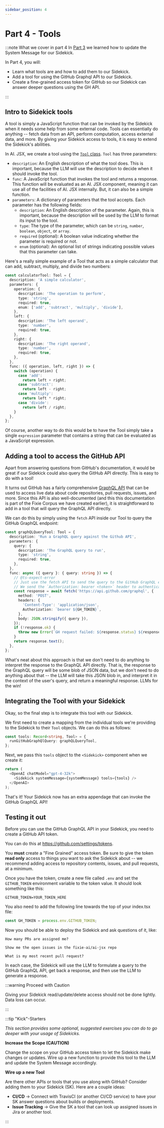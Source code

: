 ```yaml
---
sidebar_position: 4
---
```


# Part 4 - Tools

:::note What we cover in part 4
In [Part 3](./part3-systemMessage) we learned how to update the System Message for our Sidekick.

In Part 4, you will:

- Learn what tools are and how to add them to our Sidekick.
- Add a tool for using the GitHub Graphql API to our Sidekick.
- Create a fine-grained access token for GitHub so our Sidekick can answer deeper questions using the GH API.

:::

## Intro to Sidekick tools

A tool is simply a JavaScript function that can be invoked by the Sidekick when it needs some help from some external
code. Tools can essentially do anything -- fetch data from an API, perform computation, access external data, and more.
By giving your Sidekick access to tools, it is easy to extend the Sidekick's abilities.

In AI. JSX, we create a tool using the [ `Tool` class](https://docs.ai-jsx.com/api/interfaces/batteries_use_tools.Tool).
`Tool` has three parameters:

- `description`: An English description of what the tool does. This is important, because the LLM
  will use the description to decide when it should invoke the tool.
- `func`: A JavaScript function that invokes the tool and returns a response. This function
  will be evaluated as an AI. JSX component, meaning it can use all of the facilities of AI. JSX
  internally. But, it can also be a simple function.
- `parameters`: A dictionary of parameters that the tool accepts. Each parameter has the
  following fields:
  - `description`: An English description of the parameter. Again, this is important, because
    the description will be used by the LLM to format its input to the tool.
  - `type`: The type of the parameter, which can be `string`, `number`, `boolean`, `object`, or `array`.
  - `required` (optional): A boolean value indicating whether the parameter is required or not.
  - `enum` (optional): An optional list of strings indicating possible values that this parameter
    can take.

Here's a really simple example of a Tool that acts as a simple calculator that can add, subtract,
multiply, and divide two numbers:

```typescript
const calculatorTool: Tool = {
  description: 'A simple calculator',
  parameters: {
    operation: {
      description: 'The operation to perform',
      type: 'string',
      required: true,
      enum: ['add', 'subtract', 'multiply', 'divide'],
    },
    left: {
      description: 'The left operand',
      type: 'number',
      required: true,
    },
    right: {
      description: 'The right operand',
      type: 'number',
      required: true,
    },
  },
  func: ({ operation, left, right }) => {
    switch (operation) {
      case 'add':
        return left + right;
      case 'subtract':
        return left - right;
      case 'multiply':
        return left * right;
      case 'divide':
        return left / right;
    }
  },
};
```

Of course, another way to do this would be to have the Tool simply take a single `expression`
parameter that contains a string that can be evaluated as a JavaScript expression.

## Adding a tool to access the GitHub API

Apart from answering questions from GitHub's documentation, it would be great if our Sidekick
could also query the GitHub API directly. This is easy to do with a tool!

It turns out GitHub has a fairly comprehensive [GraphQL API](https://docs.github.com/en/graphql)
that can be used to access live data about code repositories, pull requests, issues, and more.
Since this API is also well-documented (and this this documentation is part of the
Fixie Corpus we have created earlier), it is straightforward to add in a tool that will
query the GraphQL API directly.

We can do this by simply using the `fetch` API inside our Tool to query the GitHub GraphQL
endpoint:

```typescript
const graphQLQueryTool: Tool = {
  description: 'Run a GraphQL query against the Github API',
  parameters: {
    query: {
      description: 'The GraphQL query to run',
      type: 'string',
      required: true,
    },
  },
  func: async ({ query }: { query: string }) => {
    // @ts-expect-error
    // Just use the fetch API to send the query to the GitHub GraphQL endpoint.
    // We send the `Authorization: bearer <token>` header to authenticate the request.
    const response = await fetch('https://api.github.com/graphql', {
      method: 'POST',
      headers: {
        'Content-Type': 'application/json',
        Authorization: `bearer ${GH_TOKEN}`,
      },
      body: JSON.stringify({ query }),
    });
    if (!response.ok) {
      throw new Error(`GH request failed: ${response.status} ${response.statusText} ${response.body}`);
    }
    return response.text();
  },
};
```

What's neat about this approach is that we don't need to do anything to interpret
the response to the GraphQL API directly. That is, the response to the GraphQL query will be some
blob of JSON data, but we don't need to do anything about that -- the LLM will take this
JSON blob in, and interpret it in the context of the user's query, and return a meaningful
response. LLMs for the win!

## Integrating the Tool with your Sidekick

Okay, so the final step is to integrate this tool with our Sidekick.

We first need to create a mapping from the individual tools we're providing to the
Sidekick to their `Tool` objects. We can do this as follows:

```typescript
const tools: Record<string, Tool> = {
  runGitHubGraphQlQuery: graphQLQueryTool,
};
```

Next, we pass this `tools` object to the `<Sidekick>` component when we create it:

```typescript
return (
  <OpenAI chatModel="gpt-4-32k">
    <Sidekick systemMessage={systemMessage} tools={tools} />
  </OpenAI>
);
```

That's it! Your Sidekick now has an extra appendage that can invoke the GitHub GraphQL API!

## Testing it out

Before you can use the GitHub GraphQL API in your Sidekick, you need to create a GitHub API
token.

You can do this at https://github.com/settings/tokens.

You **must** create a "Fine Grained" access token. Be sure to give the token
**read only** access to things you want to ask the Sidekick about -- we recommend
adding access to repository contents, issues, and pull requests, at a minimum.

Once you have the token, create a new file called `.env` and set the `GITHUB_TOKEN` environment variable to the token value. It should look something like this:

```terminal
GITHUB_TOKEN=YOUR_TOKEN_HERE
```

You also need to add the following line towards the top of your index.tsx file:

```jsx
const GH_TOKEN = process.env.GITHUB_TOKEN;
```

Now you should be able to deploy the Sidekick and ask questions of it, like:

```terminal
How many PRs are assigned me?
```

```terminal
Show me the open issues in the fixie-ai/ai-jsx repo
```

```terminal
What is my most recent pull request?
```

In each case, the Sidekick will use the LLM to formulate a query to the GitHub GraphQL API,
get back a response, and then use the LLM to generate a response.

:::warning Proceed with Caution

Giving your Sidekick read/update/delete access should not be done lightly. Data loss can occur.

:::

:::tip "Kick"-Starters

_This section provides some optional, suggested exercises you can do to go deeper with your usage of Sidekicks._

**Increase the Scope (CAUTION)**

Change the scope on your GitHub access token to let the Sidekick make changes or updates. Wire up a new function to provide this tool to the LLM and update the System Message accordingly.

**Wire up a new Tool**

Are there other APIs or tools that you use along with GitHub? Consider adding them to your Sidekick (SK). Here are a couple ideas:

- **CI/CD** → Connect with TravisCI (or another CI/CD service) to have your SK answer questions about builds or deployments.
- **Issue Tracking** → Give the SK a tool that can look up assigned issues in Jira or another tool.

:::
